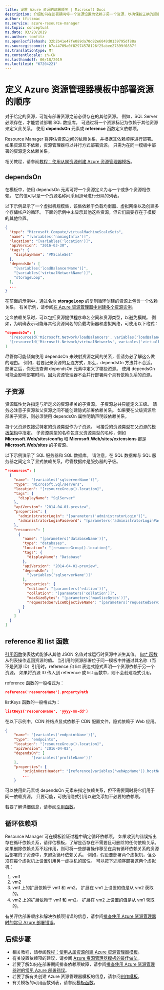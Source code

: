 ```yaml
---
title: 设置 Azure 资源的部署顺序 | Microsoft Docs
description: 介绍如何在部署期间将一个资源设置为依赖于另一个资源，以确保按正确的顺序部署资源。
author: tfitzmac
ms.service: azure-resource-manager
ms.topic: conceptual
ms.date: 03/20/2019
ms.author: tomfitz
ms.openlocfilehash: 32b2b41e47fe089da70d82e6049d0139795df88a
ms.sourcegitcommit: b7a44709a0f82974578126f25abee27399f0887f
ms.translationtype: MT
ms.contentlocale: zh-CN
ms.lasthandoff: 06/18/2019
ms.locfileid: "67204221"
---
```

# <a name="define-the-order-for-deploying-resources-in-azure-resource-manager-templates"></a>定义 Azure 资源管理器模板中部署资源的顺序
对于给定的资源，可能有部署资源之前必须存在的其他资源。 例如，SQL Server 必须存在，才能尝试部署 SQL 数据库。 可通过将一个资源标记为依赖于其他资源来定义此关系。 使用 **dependsOn** 元素或 **reference** 函数定义依赖项。 

Resource Manager 将评估资源之间的依赖关系，并根据其依赖顺序进行部署。 如果资源互不依赖，资源管理器将以并行方式部署资源。 只需为在同一模板中部署的资源定义依赖关系。 

相关教程，请参阅[教程：使用从属资源创建 Azure 资源管理器模板](./resource-manager-tutorial-create-templates-with-dependent-resources.md)。

## <a name="dependson"></a>dependsOn
在模板中，使用 dependsOn 元素可将一个资源定义为与一个或多个资源相依赖。 它的值可以是一个资源名称间采用逗号进行分隔的列表。 

以下示例显示了一个虚拟机规模集，该集依赖于负载均衡器、虚拟网络以及创建多个存储帐户的循环。 下面的示例中未显示其他这些资源，但它们需要存在于模板的其他位置。

```json
{
  "type": "Microsoft.Compute/virtualMachineScaleSets",
  "name": "[variables('namingInfix')]",
  "location": "[variables('location')]",
  "apiVersion": "2016-03-30",
  "tags": {
    "displayName": "VMScaleSet"
  },
  "dependsOn": [
    "[variables('loadBalancerName')]",
    "[variables('virtualNetworkName')]",
    "storageLoop",
  ],
  ...
}
```

在前面的示例中，通过名为 **storageLoop** 的复制循环创建的资源上包含一个依赖关系。 有关示例，请参阅[在 Azure 资源管理器中创建多个资源实例](resource-group-create-multiple.md)。

定义依赖关系时，可以包括资源提供程序命名空间和资源类型，以避免模糊。 例如，为明确表示可能与其他资源同名的负载均衡器和虚拟网络，可使用以下格式：

```json
"dependsOn": [
  "[resourceId('Microsoft.Network/loadBalancers', variables('loadBalancerName'))]",
  "[resourceId('Microsoft.Network/virtualNetworks', variables('virtualNetworkName'))]"
]
``` 

尽管你可能倾向使用 dependsOn 来映射资源之间的关系，但请务必了解这么做的理由。 例如，若要记录资源的互连方式，那么，dependsOn 方法并不合适。 部署之后，你无法查询 dependsOn 元素中定义了哪些资源。 使用 dependsOn 可能会影响部署时间，因为资源管理器不会并行部署两个具有依赖关系的资源。 

## <a name="child-resources"></a>子资源
资源属性允许指定与所定义的资源相关的子资源。 子资源总共只能定义五级。 请务必注意子资源和父资源之间不能创建隐式部署依赖关系。 如果要在父级资源后部署子资源，则必须使用 dependsOn 属性明确声明该依赖关系。 

每个父资源仅接受特定的资源类型作为子资源。 可接受的资源类型在父资源的[模板架构](https://github.com/Azure/azure-resource-manager-schemas)中指定。 子资源类型的名称包含父资源类型的名称，例如 **Microsoft.Web/sites/config** 和 **Microsoft.Web/sites/extensions** 都是 **Microsoft.Web/sites** 的子资源。

以下示例演示了 SQL 服务器和 SQL 数据库。 请注意，在 SQL 数据库与 SQL 服务器之间定义了显式依赖关系，尽管数据库是服务器的子级。

```json
"resources": [
  {
    "name": "[variables('sqlserverName')]",
    "type": "Microsoft.Sql/servers",
    "location": "[resourceGroup().location]",
    "tags": {
      "displayName": "SqlServer"
    },
    "apiVersion": "2014-04-01-preview",
    "properties": {
      "administratorLogin": "[parameters('administratorLogin')]",
      "administratorLoginPassword": "[parameters('administratorLoginPassword')]"
    },
    "resources": [
      {
        "name": "[parameters('databaseName')]",
        "type": "databases",
        "location": "[resourceGroup().location]",
        "tags": {
          "displayName": "Database"
        },
        "apiVersion": "2014-04-01-preview",
        "dependsOn": [
          "[variables('sqlserverName')]"
        ],
        "properties": {
          "edition": "[parameters('edition')]",
          "collation": "[parameters('collation')]",
          "maxSizeBytes": "[parameters('maxSizeBytes')]",
          "requestedServiceObjectiveName": "[parameters('requestedServiceObjectiveName')]"
        }
      }
    ]
  }
]
```

## <a name="reference-and-list-functions"></a>reference 和 list 函数
[引用函数](resource-group-template-functions-resource.md#reference)使表达式能够从其他 JSON 名值对或运行时资源中派生其值。 [list* 函数](resource-group-template-functions-resource.md#list)从列表操作返回资源的值。  当引用的资源部署位于同一模板中并通过其名称（而不是资源 ID）引用时，reference 和 list 表达式隐式声明一个资源依赖于另一个资源。 如果将资源 ID 传入到 reference 或 list 函数中，则不会创建隐式引用。

reference 函数的一般格式为：

```json
reference('resourceName').propertyPath
```

listKeys 函数的一般格式为：

```json
listKeys('resourceName', 'yyyy-mm-dd')
```

在以下示例中，CDN 终结点显式依赖于 CDN 配置文件，隐式依赖于 Web 应用。

```json
{
    "name": "[variables('endpointName')]",
    "type": "endpoints",
    "location": "[resourceGroup().location]",
    "apiVersion": "2016-04-02",
    "dependsOn": [
            "[variables('profileName')]"
    ],
    "properties": {
        "originHostHeader": "[reference(variables('webAppName')).hostNames[0]]",
        ...
    }
```

可以使用此元素或 dependsOn 元素来指定依赖关系，但不需要同时将它们用于同一依赖资源。 只要可能，可使用隐式引用以避免添加不必要的依赖项。

若要了解详细信息，请参阅[引用函数](resource-group-template-functions-resource.md#reference)。

## <a name="circular-dependencies"></a>循环依赖项

Resource Manager 可在模板验证过程中确定循环依赖项。 如果收到的错误指出存在循环依赖关系，请评估模板，了解是否存在不需要且可删除的任何依赖关系。 如果删除依赖关系不起作用，则可将一些部署操作移至在具有循环依赖关系的资源后部署的子资源中，来避免循环依赖关系。 例如，假设要部署两个虚拟机，但必须在每个虚拟机上设置引用另一虚拟机的属性。 可以按下述顺序部署这两个虚拟机：

1. vm1
2. vm2
3. vm1 上的扩展依赖于 vm1 和 vm2。 扩展在 vm1 上设置的值是从 vm2 获取的。
4. vm2 上的扩展依赖于 vm1 和 vm2。 扩展在 vm2 上设置的值是从 vm1 获取的。

有关评估部署顺序和解决依赖项错误的信息，请参阅[排查使用 Azure 资源管理器时的常见 Azure 部署错误](resource-manager-common-deployment-errors.md)。

## <a name="next-steps"></a>后续步骤

* 相关教程，请参阅[教程：使用从属资源创建 Azure 资源管理器模板](./resource-manager-tutorial-create-templates-with-dependent-resources.md)。
* 有关设置依赖项的建议，请参阅 [Azure 资源管理器模板的最佳做法](template-best-practices.md)。
* 若要了解如何在部署期间排查依赖项故障，请参阅[排查使用 Azure 资源管理器时的常见 Azure 部署错误](resource-manager-common-deployment-errors.md)。
* 若要了解有关创建 Azure 资源管理器模板的信息，请参阅[创作模板](resource-group-authoring-templates.md)。 
* 有关模板的可用函数列表，请参阅[模板函数](resource-group-template-functions.md)。

